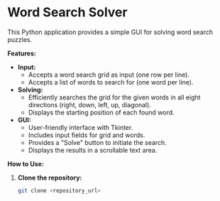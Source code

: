 # Word Search Solver

This Python application provides a simple GUI for solving word search puzzles. 

**Features:**

* **Input:**
    * Accepts a word search grid as input (one row per line).
    * Accepts a list of words to search for (one word per line).
* **Solving:**
    * Efficiently searches the grid for the given words in all eight directions (right, down, left, up, diagonal).
    * Displays the starting position of each found word.
* **GUI:**
    * User-friendly interface with Tkinter.
    * Includes input fields for grid and words.
    * Provides a "Solve" button to initiate the search.
    * Displays the results in a scrollable text area.

**How to Use:**

1. **Clone the repository:**
   ```bash
   git clone <repository_url>
